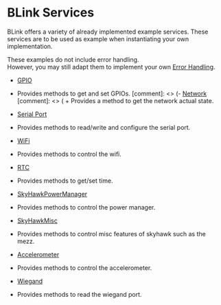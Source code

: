 BLink Services
==============

BLink offers a variety of already implemented example services.
These services are to be used as example when instantiating your own implementation.

These examples do not include error handling. <br>
However, you may still adapt them to implement your own [Error Handling](errorHandling.md).<br>


- [GPIO](gPIOService.md)
 + Provides methods to get and set GPIOs.
[comment]: <> (- [Network](networkService.md)
[comment]: <> ( + Provides a method to get the network actual state.
- [Serial Port](serialPortService.md)
 + Provides methods to read/write and configure the serial port.
- [WiFi](wiFiService.md)
 + Provides methods to control the wifi.
- [RTC](rTCService.md)
 + Provides methods to get/set time.
- [SkyHawkPowerManager](skyHawkPmgrService.md)
 + Provides methods to control the power manager.
- [SkyHawkMisc](skyHawkMiscService.md)
 + Provides methods to control misc features of skyhawk such as the mezz.
- [Accelerometer](accelerometerService.md)
 + Provides methods to control the accelerometer.
- [Wiegand](wiegandService.md)
 + Provides methods to read the wiegand port.
